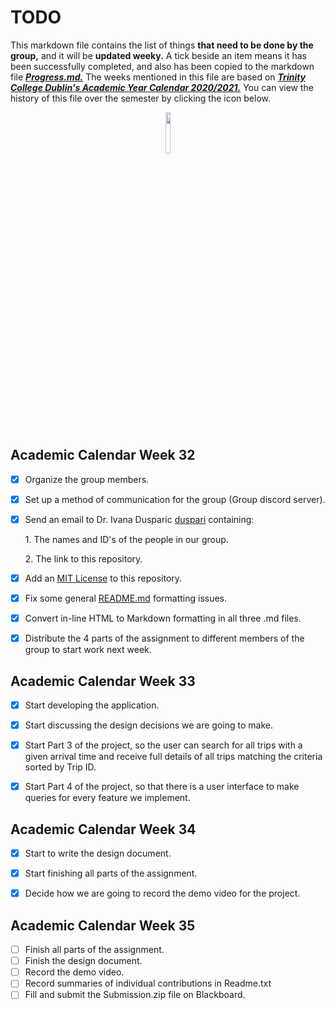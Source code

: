 # TODO

This markdown file contains the list of things **that need to be done by the group,** and it will be **updated weeky.** A tick beside an item means it has been successfully completed, and also has been copied to the markdown file ***[Progress.md.][Progress.MD]*** The weeks mentioned in this file are based on ***[Trinity College Dublin's Academic Year Calendar 2020/2021.][AcademicCalendar]*** You can view the history of this file over the semester by clicking the icon below.

<a href="https://github.com/Zugidor/TCD-Algos-2021/commits/main/TODO.md"><p align="center" width="100%"><img width="13%" src="https://i.imgur.com/5SMSN5n.png"></p></a>

## Academic Calendar Week 32

- [x] Organize the group members.

- [x] Set up a method of communication for the group (Group discord server).

- [x] Send an email to Dr. Ivana Dusparic [duspari]("https://github.com/duspari") containing:

  1\. The names and ID's of the people in our group.

  2\. The link to this repository.

- [x] Add an [MIT License]("https://opensource.org/licenses/MIT") to this repository.

- [x] Fix some general [README.md]("https://github.com/Zugidor/TCD-Algos-2021/blob/main/README.md") formatting issues.

- [x] Convert in-line HTML to Markdown formatting in all three .md files.

- [x] Distribute the 4 parts of the assignment to different members of the group to start work next week.

## Academic Calendar Week 33

- [x] Start developing the application.

- [x] Start discussing the design decisions we are going to make.

- [x] Start Part 3 of the project, so the user can search for all trips with a given arrival time and receive full details of all trips matching the
criteria sorted by Trip ID.

- [x] Start Part 4 of the project, so that there is a user interface to make queries for every feature we implement.

## Academic Calendar Week 34

- [x] Start to write the design document.

- [x] Start finishing all parts of the assignment.

- [x] Decide how we are going to record the demo video for the project.

## Academic Calendar Week 35

- [ ] Finish all parts of the assignment.
- [ ] Finish the design document.
- [ ] Record the demo video.
- [ ] Record summaries of individual contributions in Readme.txt
- [ ] Fill and submit the Submission.zip file on Blackboard.

[Progress.MD]: https://github.com/Zugidor/TCD-Algos-2021/blob/main/Progress.md
[AcademicCalendar]: https://www.tcd.ie/calendar/academic-year-structure/academic-year-structure.pdf
